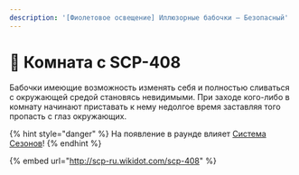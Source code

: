 ```yaml
---
description: '[Фиолетовое освещение] Иллюзорные бабочки – Безопасный'
---
```


# 🦋 Комната с SCP-408

Бабочки имеющие возможность изменять себя и полностью сливаться с окружающей средой становясь невидимыми. При заходе кого-либо в комнату начинают приставать к нему недолгое время заставляя того пропасть с глаз окружающих.

{% hint style="danger" %}
На появление в раунде влияет [Система Сезонов](../server-systems/seasons-system.md)!
{% endhint %}

{% embed url="http://scp-ru.wikidot.com/scp-408" %}
